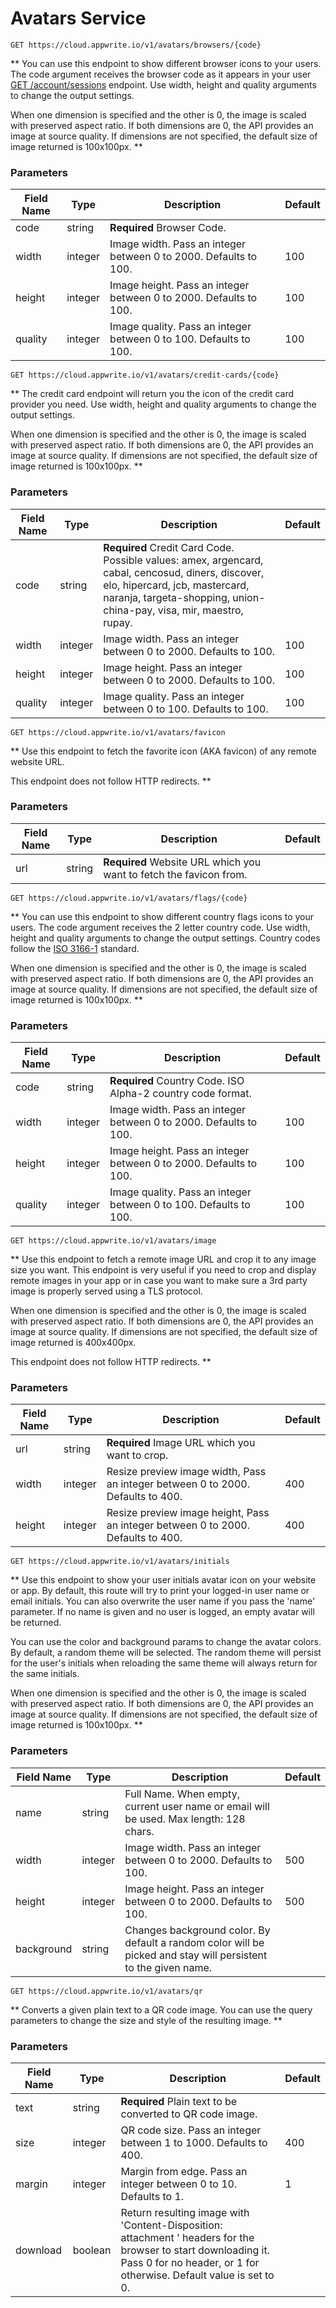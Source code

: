 # Avatars Service


```http request
GET https://cloud.appwrite.io/v1/avatars/browsers/{code}
```

** You can use this endpoint to show different browser icons to your users. The code argument receives the browser code as it appears in your user [GET /account/sessions](https://appwrite.io/docs/references/cloud/client-web/account#getSessions) endpoint. Use width, height and quality arguments to change the output settings.

When one dimension is specified and the other is 0, the image is scaled with preserved aspect ratio. If both dimensions are 0, the API provides an image at source quality. If dimensions are not specified, the default size of image returned is 100x100px. **

### Parameters

| Field Name | Type | Description | Default |
| --- | --- | --- | --- |
| code | string | **Required** Browser Code. |  |
| width | integer | Image width. Pass an integer between 0 to 2000. Defaults to 100. | 100 |
| height | integer | Image height. Pass an integer between 0 to 2000. Defaults to 100. | 100 |
| quality | integer | Image quality. Pass an integer between 0 to 100. Defaults to 100. | 100 |


```http request
GET https://cloud.appwrite.io/v1/avatars/credit-cards/{code}
```

** The credit card endpoint will return you the icon of the credit card provider you need. Use width, height and quality arguments to change the output settings.

When one dimension is specified and the other is 0, the image is scaled with preserved aspect ratio. If both dimensions are 0, the API provides an image at source quality. If dimensions are not specified, the default size of image returned is 100x100px.
 **

### Parameters

| Field Name | Type | Description | Default |
| --- | --- | --- | --- |
| code | string | **Required** Credit Card Code. Possible values: amex, argencard, cabal, cencosud, diners, discover, elo, hipercard, jcb, mastercard, naranja, targeta-shopping, union-china-pay, visa, mir, maestro, rupay. |  |
| width | integer | Image width. Pass an integer between 0 to 2000. Defaults to 100. | 100 |
| height | integer | Image height. Pass an integer between 0 to 2000. Defaults to 100. | 100 |
| quality | integer | Image quality. Pass an integer between 0 to 100. Defaults to 100. | 100 |


```http request
GET https://cloud.appwrite.io/v1/avatars/favicon
```

** Use this endpoint to fetch the favorite icon (AKA favicon) of any remote website URL.

This endpoint does not follow HTTP redirects. **

### Parameters

| Field Name | Type | Description | Default |
| --- | --- | --- | --- |
| url | string | **Required** Website URL which you want to fetch the favicon from. |  |


```http request
GET https://cloud.appwrite.io/v1/avatars/flags/{code}
```

** You can use this endpoint to show different country flags icons to your users. The code argument receives the 2 letter country code. Use width, height and quality arguments to change the output settings. Country codes follow the [ISO 3166-1](https://en.wikipedia.org/wiki/ISO_3166-1) standard.

When one dimension is specified and the other is 0, the image is scaled with preserved aspect ratio. If both dimensions are 0, the API provides an image at source quality. If dimensions are not specified, the default size of image returned is 100x100px.
 **

### Parameters

| Field Name | Type | Description | Default |
| --- | --- | --- | --- |
| code | string | **Required** Country Code. ISO Alpha-2 country code format. |  |
| width | integer | Image width. Pass an integer between 0 to 2000. Defaults to 100. | 100 |
| height | integer | Image height. Pass an integer between 0 to 2000. Defaults to 100. | 100 |
| quality | integer | Image quality. Pass an integer between 0 to 100. Defaults to 100. | 100 |


```http request
GET https://cloud.appwrite.io/v1/avatars/image
```

** Use this endpoint to fetch a remote image URL and crop it to any image size you want. This endpoint is very useful if you need to crop and display remote images in your app or in case you want to make sure a 3rd party image is properly served using a TLS protocol.

When one dimension is specified and the other is 0, the image is scaled with preserved aspect ratio. If both dimensions are 0, the API provides an image at source quality. If dimensions are not specified, the default size of image returned is 400x400px.

This endpoint does not follow HTTP redirects. **

### Parameters

| Field Name | Type | Description | Default |
| --- | --- | --- | --- |
| url | string | **Required** Image URL which you want to crop. |  |
| width | integer | Resize preview image width, Pass an integer between 0 to 2000. Defaults to 400. | 400 |
| height | integer | Resize preview image height, Pass an integer between 0 to 2000. Defaults to 400. | 400 |


```http request
GET https://cloud.appwrite.io/v1/avatars/initials
```

** Use this endpoint to show your user initials avatar icon on your website or app. By default, this route will try to print your logged-in user name or email initials. You can also overwrite the user name if you pass the &#039;name&#039; parameter. If no name is given and no user is logged, an empty avatar will be returned.

You can use the color and background params to change the avatar colors. By default, a random theme will be selected. The random theme will persist for the user&#039;s initials when reloading the same theme will always return for the same initials.

When one dimension is specified and the other is 0, the image is scaled with preserved aspect ratio. If both dimensions are 0, the API provides an image at source quality. If dimensions are not specified, the default size of image returned is 100x100px.
 **

### Parameters

| Field Name | Type | Description | Default |
| --- | --- | --- | --- |
| name | string | Full Name. When empty, current user name or email will be used. Max length: 128 chars. |  |
| width | integer | Image width. Pass an integer between 0 to 2000. Defaults to 100. | 500 |
| height | integer | Image height. Pass an integer between 0 to 2000. Defaults to 100. | 500 |
| background | string | Changes background color. By default a random color will be picked and stay will persistent to the given name. |  |


```http request
GET https://cloud.appwrite.io/v1/avatars/qr
```

** Converts a given plain text to a QR code image. You can use the query parameters to change the size and style of the resulting image.
 **

### Parameters

| Field Name | Type | Description | Default |
| --- | --- | --- | --- |
| text | string | **Required** Plain text to be converted to QR code image. |  |
| size | integer | QR code size. Pass an integer between 1 to 1000. Defaults to 400. | 400 |
| margin | integer | Margin from edge. Pass an integer between 0 to 10. Defaults to 1. | 1 |
| download | boolean | Return resulting image with 'Content-Disposition: attachment ' headers for the browser to start downloading it. Pass 0 for no header, or 1 for otherwise. Default value is set to 0. |  |

